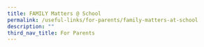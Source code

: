 ```yaml
---
title: FAMILY Matters @ School
permalink: /useful-links/for-parents/family-matters-at-school
description: ""
third_nav_title: For Parents
---
```

